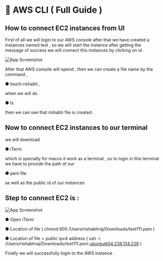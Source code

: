 
# 🔖 AWS CLI ( Full Guide )

## How to connect EC2 instances from UI 


First of all we will login to our AWS console after that we have created a instances named test , so we will start the instance after getting the message of success we will connect this instances by clicking on id .


![App Screenshot](https://media.licdn.com/dms/image/D5622AQEwSQrEuI8w2Q/feedshare-shrink_2048_1536/0/1707156416022?e=1709769600&v=beta&t=QTWA-AclBpin54x6Pibn-Huf45LJ_Y6j-molb6BQ1cQ)


After that AWS console will opend , then we can create a file name by the command ,

 ● touch rishabh ,

when we will do 

● ls 

then we can see that rishabh file is created .

## Now to connect EC2 instances to our terminal 
we will download 

● iTerm  

which is specially for macos it work as a terminal ,
so to login in this terminal we have to provide the path of our 

● pem file 

as well as the public id of our instances



## Step to connect EC2 is :

![App Screenshot](https://media.licdn.com/dms/image/D5622AQEVx2ZMezj5wA/feedshare-shrink_2048_1536/0/1707156419560?e=1709769600&v=beta&t=tf_4I23nbf7DW76YEFOwDN85-lS-0MaWDChn5nETbSs)



● Open iTerm

● Location of file ( chmod 600 /Users/rishabhraj/Downloads/test111.pem )

● Location of file + public ipv4 address ( ssh -i /Users/rishabhraj/Downloads/test111.pem ubuntu@54.238.134.226 )

Finally we will successfully login to the AWS instance .